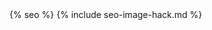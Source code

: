 <!doctype html>
<html lang="en">
  <head>
    {% seo %}
    {% include seo-image-hack.md %}
    <meta charset="utf-8">
    <meta name="viewport" content="width=device-width, initial-scale=1, shrink-to-fit=no">
    <link rel="stylesheet" href="https://stackpath.bootstrapcdn.com/bootstrap/4.3.1/css/bootstrap.min.css" integrity="sha384-ggOyR0iXCbMQv3Xipma34MD+dH/1fQ784/j6cY/iJTQUOhcWr7x9JvoRxT2MZw1T" crossorigin="anonymous">
    <link rel="stylesheet" href="https://use.fontawesome.com/releases/v5.8.1/css/all.css" integrity="sha384-50oBUHEmvpQ+1lW4y57PTFmhCaXp0ML5d60M1M7uH2+nqUivzIebhndOJK28anvf" crossorigin="anonymous">
    <link rel="stylesheet" href="{{ site.url }}{{ site.baseurl }}/css/style.css">
    <link rel="stylesheet" href="{{ site.url }}{{ site.baseurl }}/css/back-to-top.css">
    <link rel="stylesheet" href="https://use.typekit.net/ygr6zcl.css">
    <!-- sha: https://github.com/d-otis/jp-jekyll/commit/{{ site.env.GITHUB_SHA }}  -->
  </head>
  <body>